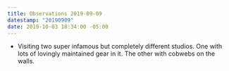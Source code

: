 ```yaml
---
title: Observations 2019-09-09
datestamp: "20190909"
date: 2019-10-03 18:34:00 -05:00
---
```


- Visiting two super infamous but completely different studios. One with lots of lovingly maintained gear in it. The other with cobwebs on the walls.
